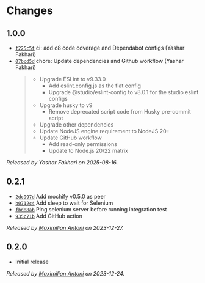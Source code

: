 # Changes

## 1.0.0

- [`f225c5f`](https://github.com/mochify-js/driver-webdriver/commit/f225c5fcd1344442b8af9ba3c344e4f0ecfad606)
  ci: add c8 code coverage and Dependabot configs (Yashar Fakhari)
- [`07bcd5d`](https://github.com/mochify-js/driver-webdriver/commit/07bcd5dbe3c13ebb40effc7e7a4c3f6430775a07)
  chore: Update dependencies and Github workflow (Yashar Fakhari)
    >
    > - Upgrade ESLint to v9.33.0
    >   - Add eslint.config.js as the flat config
    >   - Upgrade @studio/eslint-config to v8.0.1 for the studio eslint configs
    > - Upgrade husky to v9
    >   - Remove deprecated script code from Husky pre-commit script
    > - Upgrade other dependencies
    > - Update NodeJS engine requirement to NodeJS 20+
    > - Update GitHub workflow
    >   - Add read-only permissions
    >   - Update to Node.js 20/22 matrix

_Released by Yashar Fakhari on 2025-08-16._

## 0.2.1

- [`2dc997d`](https://github.com/mochify-js/driver-webdriver/commit/2dc997de45bb6423f7f624f0e00b493b08032a45)
  Add mochify v0.5.0 as peer
- [`b0712c4`](https://github.com/mochify-js/driver-webdriver/commit/b0712c4a9f38e33294f7f861ec1cee681967beee)
  Add sleep to wait for Selenium
- [`fbd88ab`](https://github.com/mochify-js/driver-webdriver/commit/fbd88abe442229b633ce315e1790597134864d41)
  Ping selenium server before running integration test
- [`935c71b`](https://github.com/mochify-js/driver-webdriver/commit/935c71b7c8063ead55227cdd0ae44d03b9e02301)
  Add GitHub action

_Released by [Maximilian Antoni](https://github.com/mantoni) on 2023-12-27._

## 0.2.0

- Initial release

_Released by [Maximilian Antoni](https://github.com/mantoni) on 2023-12-24._
